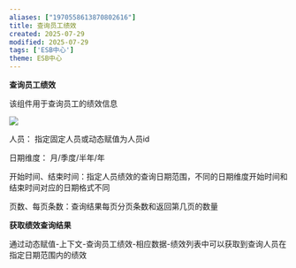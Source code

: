 ```yaml
---
aliases: ["1970558613870802616"]
title: 查询员工绩效
created: 2025-07-29
modified: 2025-07-29
tags: ['ESB中心']
theme: ESB中心
---
```


**查询员工绩效**

该组件用于查询员工的绩效信息

![](https://myhelpdoc.oss-cn-heyuan.aliyuncs.com/mdimages/47855bda78d65a85f5651f014255a808.jpg)

人员： 指定固定人员或动态赋值为人员id

日期维度： 月/季度/半年/年

开始时间、结束时间：指定人员绩效的查询日期范围，不同的日期维度开始时间和结束时间对应的日期格式不同

页数、每页条数：查询结果每页分页条数和返回第几页的数量

**获取绩效查询结果**

通过动态赋值-上下文-查询员工绩效-相应数据-绩效列表中可以获取到查询人员在指定日期范围内的绩效


